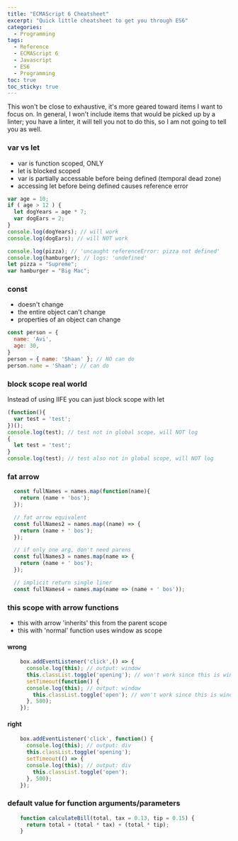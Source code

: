 ```yaml
---
title: "ECMAScript 6 Cheatsheet" 
excerpt: "Quick little cheatsheet to get you through ES6"
categories:
  - Programming
tags:
  - Reference
  - ECMAScript 6
  - Javascript
  - ES6
  - Programming
toc: true
toc_sticky: true
---
```

This won't be close to exhaustive, it's more geared toward items I want to focus on. In general, I won't include items that would be picked up by a linter; you have a linter, it will tell you not to do this, so I am not going to tell you as well.

### var vs let
- var is function scoped, ONLY
- let is blocked scoped
- var is partially accessable before being defined (temporal dead zone)
- accessing let before being defined causes reference error

```js
var age = 10;
if ( age > 12 ) {
  let dogYears = age * 7;
  var dogEars = 2;
}
console.log(dogYears); // will work
console.log(dogEars); // will NOT work

console.log(pizza); // 'uncaught referenceError: pizza not defined'
console.log(hamburger); // logs: 'undefined'
let pizza = "Supreme";
var hamburger = "Big Mac";
```

### const
- doesn't change
- the entire object can't change
- properties of an object can change

```js
const person = {
  name: 'Avi',
  age: 30,
}
person = { name: 'Shaan' }; // NO can do
person.name = 'Shaan'; // can do
```

### block scope real world
Instead of using IIFE you can just block scope with let

```js
(function(){
  var test = 'test';
})();
console.log(test); // test not in global scope, will NOT log
{
  let test = 'test';
}
console.log(test); // test also not in global scope, will NOT log
```
### fat arrow

```js
  const fullNames = names.map(function(name){
    return (name + 'bos');
  });

  // fat arrow equivalent
  const fullNames2 = names.map((name) => {
    return (name + ' bos');
  });

  // if only one arg, don't need parens
  const fullNames3 = names.map(name => {
    return (name + ' bos');
  });

  // implicit return single liner
  const fullNames4 = names.map(name => (name + ' bos'));
```

### this scope with arrow functions

- this with arrow 'inherits' this from the parent scope
- this with 'normal' function uses window as scope

#### wrong
```js
    box.addEventListener('click',() => {
      console.log(this); // output: window
      this.classList.toggle('opening'); // won't work since this is window from parent context
      setTimeout(function() {
      console.log(this); // output: window
        this.classList.toggle('open'); // won't work since this is window since no context was set
      }, 500);
    });
```

#### right
```js
    box.addEventListener('click', function() {
      console.log(this); // output: div
      this.classList.toggle('opening');
      setTimeout(() => {
      console.log(this); // output: div
        this.classList.toggle('open');
      }, 500);
    });
```

### default value for function arguments/parameters

```js
    function calculateBill(total, tax = 0.13, tip = 0.15) {
      return total + (total * tax) + (total * tip);
    }
```


